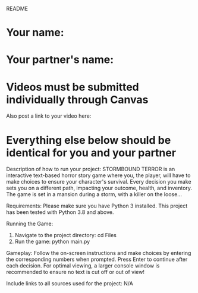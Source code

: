 README
# Your name: 
# Your partner's name:

# Videos must be submitted individually through Canvas
Also post a link to your video here:

# Everything else below should be identical for you and your partner

Description of how to run your project: 
STORMBOUND TERROR is an interactive text-based horror story game where you, the player, will have to make choices to ensure your character's survival. 
Every decision you make sets you on a different path, impacting your outcome, health, and inventory. The game is set in a mansion during a storm, with a killer on the loose...

Requirements: 
Please make sure you have Python 3 installed. This project has been tested with Python 3.8 and above.

Running the Game:
1. Navigate to the project directory:
   cd Files
2. Run the game:
   python main.py
   
Gameplay:
Follow the on-screen instructions and make choices by entering the corresponding numbers when prompted.
Press Enter to continue after each decision.
For optimal viewing, a larger console window is recommended to ensure no text is cut off or out of view!

Include links to all sources used for the project: N/A
